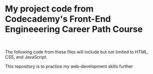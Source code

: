<body>
<h1>My project code from Codecademy's Front-End Engineeering Career Path Course</h1>
<br>
 <p> The following code from these files will include but not limited to HTML, CSS, and JavaScript.</P>
 <p>This repository is to practice my web-development skills further</p>
  


</body>
